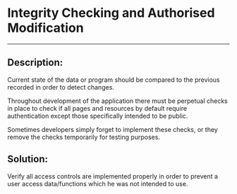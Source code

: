 # Integrity Checking and Authorised Modification
-------

## Description:

Current state of the data or program should be compared to the previous recorded in order to detect changes.

Throughout development of the application there must be perpetual checks in place to check
if all pages and resources by default require authentication except those specifically intended to be public.

Sometimes developers simply forget to implement these checks, or they remove the checks 
temporarily for testing purposes. 




## Solution:

Verify all access controls are implemented properly in order to prevent a user access data/functions which 
he was not intended to use.
